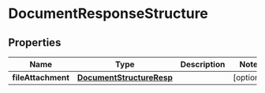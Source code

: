 

# DocumentResponseStructure


## Properties

| Name | Type | Description | Notes |
|------------ | ------------- | ------------- | -------------|
|**fileAttachment** | [**DocumentStructureResp**](DocumentStructureResp.md) |  |  [optional] |



